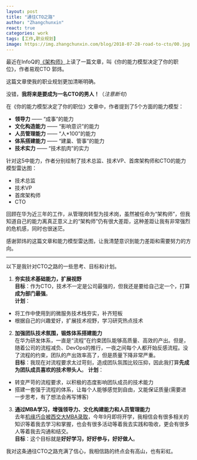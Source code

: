 ```yaml
---
layout: post
title: "通往CTO之路"
author: "Zhangchunxin"
react: true
categories: work
tags: [工作,职业规划]
image: https://img.zhangchunxin.com/blog/2018-07-28-road-to-cto/00.jpg
---
```


最近在InfoQ的[《架构师》](http://www.infoq.com/cn/minibooks/architect-201807)上读了一篇文章，叫《你的能力模型决定了你的职位》，作者易观CTO 郭炜。

这篇文章使我的职业规划更加清晰明确。

没错，**我将来是要成为一名CTO的男人！**（*注意断句*）

在《你的能力模型决定了你的职位》文章中，作者提到了5个方面的能力模型：

 - **领导力** —— “成事”的能力
 - **文化构造能力** —— “影响意识”的能力
 - **人员管理能力** —— “人*100”的能力
 - **体系搭建能力** —— “建巢、管事”的能力
 - **技术实力** —— “技术肌肉”的实力

针对这5中能力，作者分别绘制了技术总监、技术VP、首席架构师和CTO的能力模型雷达图：

 - 技术总监
    <div id="tv-radar-chart"></div>
 - 技术VP
    <div id="vp-radar-chart"></div>
 - 首席架构师
    <div id="ca-radar-chart"></div>
 - CTO
    <div id="cto-radar-chart"></div>

回顾在华为近三年的工作，从管理岗转型为技术岗，虽然被任命为“架构师”，但我知道自己的能力离真正意义上的“架构师”仍有很大差距，这种差距让我有非常强烈的危机感，同时也很迷茫。

感谢郭炜的这篇文章和能力模型雷达图，让我清楚意识到能力差距和需要努力的方向。

---

以下是我针对CTO之路的一些思考、目标和计划。

1. **夯实技术基础能力，扩展视野**  
**目标**：作为CTO，技术不一定是公司最强的，但我还是要给自己定一个，打算**成为部门最强**。  
**计划**：  
  - 将工作中使用到的微服务技术栈夯实，补齐短板
  - 根据自己的兴趣爱好，扩展技术视野，学习研究热点技术
  
2. **加强团队技术氛围，锻炼体系搭建能力**  
在华为研发体系，一直是“流程”在约束团队能够高质量、高效的产出。但是，随着公司的流程减负、DevOps的推行，一夜之间每个人都开始反感流程。没了流程的约束，团队的产出效率高了，但是质量下降非常严重。  
**目标**：我现在对流程要求太过苛刻，造成团队氛围比较压抑，因此我打算**先成为团队成员喜欢的技术带头人**。
**计划**：  
 - 转变严苛的流程要求，以积极的态度影响团队成员的技术能力
 - 搭建一套强于流程的体系，让每个人能够感觉到自由，又能保证质量(需要进一步思考，有了想法会再写博客)  

3. **通过MBA学习，增强领导力、文化构建能力和人员管理能力**   
去年[机缘巧合被西交大MBA录取](#)，今年9月即将开学，我相信会有很多相关的知识等着我去学习和掌握，也会有很多活动等着我去实践和吸收，更会有很多人等着我去沟通和结交。  
**目标**：这个目标就是**好好学习，好好参与，好好做人**。

我对这条通往CTO之路充满了信心，我相信路的终点会有高山，也有彩虹。


<script type="text/babel">
const {Radar, RadarChart, PolarGrid, Legend,
         PolarAngleAxis, PolarRadiusAxis} = Recharts;

const data = [
    { subject: '领导力', tv: 4, vp: 6, ca: 4, cto: 9 },
    { subject: '文化构造能力', tv: 2, vp: 5, ca: 3, cto: 9 },
    { subject: '人员管理能力', tv: 7, vp: 8, ca: 6, cto: 9 },
    { subject: '体系搭建能力', tv: 3, vp: 9, ca: 7, cto: 8 },
    { subject: '技术实力', tv: 7, vp: 8, ca: 9, cto: 8 },
];

const TVRadarChart = React.createClass({
	render () {
  	return (
	<ResponsiveContainer>
    	  <RadarChart data={data}>
            <PolarGrid />
            <PolarAngleAxis dataKey="subject" />
            <PolarRadiusAxis angle={90} domain={[0,10]} orientation="left" />
            <Radar name="技术总监" dataKey="tv" stroke="#8884d8" fill="#8884d8" fillOpacity={0.6} />
          </RadarChart>
	</ResponsiveContainer>
    );
  }
})

const VPRadarChart = React.createClass({
	render () {
  	return (
	<ResponsiveContainer>
    	  <RadarChart data={data}>
            <PolarGrid />
            <PolarAngleAxis dataKey="subject" />
            <PolarRadiusAxis angle={90} domain={[0,10]} orientation="left" />
            <Radar name="技术VP" dataKey="vp" stroke="#8884d8" fill="#8884d8" fillOpacity={0.6} />
          </RadarChart>
	</ResponsiveContainer>
    );
  }
})

const CARadarChart = React.createClass({
	render () {
  	return (
	<ResponsiveContainer>
    	  <RadarChart data={data}>
            <PolarGrid />
            <PolarAngleAxis dataKey="subject" />
            <PolarRadiusAxis angle={90} domain={[0,10]} orientation="left" />
            <Radar name="首席架构师" dataKey="ca" stroke="#8884d8" fill="#8884d8" fillOpacity={0.6} />
          </RadarChart>
	</ResponsiveContainer>
    );
  }
})

const CTORadarChart = React.createClass({
	render () {
  	return (
	<ResponsiveContainer>
    	  <RadarChart data={data}>
            <PolarGrid />
            <PolarAngleAxis dataKey="subject" />
            <PolarRadiusAxis angle={90} domain={[0,10]} orientation="left" />
            <Radar name="CTO" dataKey="cto" stroke="#8884d8" fill="#8884d8" fillOpacity={0.6} />
          </RadarChart>
	</ResponsiveContainer>
    );
  }
})

ReactDOM.render(
  <TVRadarChart />,
  document.getElementById('tv-radar-chart')
);
ReactDOM.render(
  <VPRadarChart />,
  document.getElementById('vp-radar-chart')
);
ReactDOM.render(
  <CARadarChart />,
  document.getElementById('ca-radar-chart')
);
ReactDOM.render(
  <CTORadarChart />,
  document.getElementById('cto-radar-chart')
);
</script>
